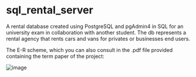 # sql_rental_server
A rental database created using PostgreSQL and pgAdmin4 in SQL for an university exam in collaboration with another student.
The db represents a rental agency that rents cars and vans for privates or businesses end users.

The E-R scheme, which you can also consult in the .pdf file provided containing the term paper of the project:

![image](https://github.com/user-attachments/assets/88c022cf-5931-4bff-95d7-0c83bbc0af19)
